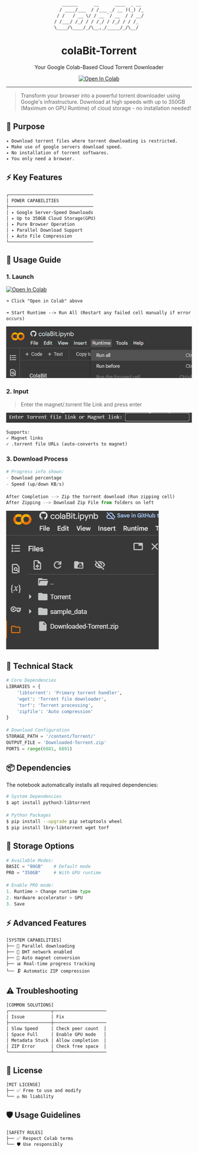 <div align="center">

```
   ______      __      ____  _ __ 
  / ____/___  / /___ _/ __ )(_) /_
 / /   / __ \/ / __ `/ __  / / __/
/ /___/ /_/ / / /_/ / /_/ / / /_  
\____/\____/_/\__,_/_____/_/\__/  
```

# colaBit-Torrent

Your Google Colab-Based Cloud Torrent Downloader

[![Open In Colab](https://colab.research.google.com/assets/colab-badge.svg)](https://colab.research.google.com/github/Avil-XD/colaBit-torrent/blob/master/colaBit.ipynb)

</div>

---

> Transform your browser into a powerful torrent downloader using Google's infrastructure. Download at high speeds with up to 350GB (Maximum on GPU Runtime) of cloud storage - no installation needed!

## 🦚 Purpose
```
✦ Download torrent files where torrent downloading is restricted.
✦ Make use of google servers download speed.
✦ No installation of torrent softwares.
✦ You only need a browser.
```
## ⚡ Key Features

```
┌──────────────────────────────── 
│ POWER CAPABILITIES                     
├────────────────────────────────         
│ ✦ Google Server-Speed Downloads        
│ ✦ Up to 350GB Cloud Storage(GPU)       
│ ✦ Pure Browser Operation              
│ ✦ Parallel Download Support             
│ ✦ Auto File Compression         
└────────────────────────────────
```
## 🚀 Usage Guide

### 1. Launch
<a href="https://colab.research.google.com/github/pollmix/google-colab-torrent-downloader/blob/master/torrent.ipynb" target="_parent"><img src="https://colab.research.google.com/assets/colab-badge.svg" alt="Open In Colab"/></a>
```
➜ Click "Open in Colab" above 

➜ Start Runtime --> Run All (Restart any failed cell manually if error occurs)
```

![](./image-1.png)

### 2. Input

>Enter the magnet/.torrent file Link and press enter

![](./image-2.png)
```
Supports:
✓ Magnet links
✓ .torrent file URLs (auto-converts to magnet)
```

### 3. Download Process
```python
# Progress info shown:
- Download percentage
- Speed (up/down KB/s)

After Completion --> Zip the torrent download (Run zipping cell)
After Zipping --> Download Zip File from folders on left

```
![](./image-3.png)

## 🚀 Technical Stack

```python
# Core Dependencies
LIBRARIES = {
    'libtorrent': 'Primary torrent handler',
    'wget': 'Torrent file downloader',
    'torf': 'Torrent processing',
    'zipfile': 'Auto compression'
}

# Download Configuration
STORAGE_PATH = '/content/Torrent/'
OUTPUT_FILE = 'Downloaded-Torrent.zip'
PORTS = range(6881, 6891)
```

## 📦 Dependencies
The notebook automatically installs all required dependencies:

```bash
# System Dependencies
$ apt install python3-libtorrent

# Python Packages
$ pip install --upgrade pip setuptools wheel
$ pip install lbry-libtorrent wget torf
```


## 💾 Storage Options

```python
# Available Modes:
BASIC = "80GB"    # Default mode
PRO = "350GB"     # With GPU runtime

# Enable PRO mode:
1. Runtime > Change runtime type
2. Hardware accelerator > GPU
3. Save
```

## ⚡ Advanced Features

```
[SYSTEM CAPABILITIES]
├── 🔄 Parallel downloading
├── 🎯 DHT network enabled
├── 🔄 Auto magnet conversion
├── 📊 Real-time progress tracking
└── 🗜️ Automatic ZIP compression
```

## ⚠️ Troubleshooting

```
[COMMON SOLUTIONS]
┌────────────────┬────────────────────
│ Issue          │ Fix               
├────────────────┼────────────────────
│ Slow Speed     │ Check peer count  │
│ Space Full     │ Enable GPU mode   │
│ Metadata Stuck │ Allow completion  │
│ ZIP Error      │ Check free space  │
└────────────────┴────────────────────
```

## 📜 License

```
[MIT LICENSE]
├── ✅ Free to use and modify
└── ⚖️ No liability
```

## 🛡️ Usage Guidelines

```
[SAFETY RULES]
├── ✅ Respect Colab terms
└── 🛡️ Use responsibly
```
